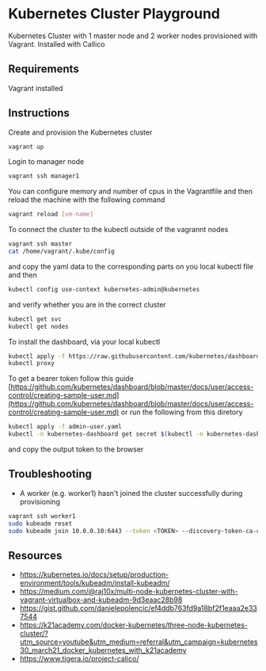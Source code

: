 Kubernetes Cluster Playground
=======================

Kubernetes Cluster with 1 master node and 2 worker nodes provisioned with Vagrant. Installed with Callico 

## Requirements

Vagrant installed

## Instructions

Create and provision the Kubernetes cluster 
```bash
vagrant up
```

Login to manager node 
```bash
vagrant ssh manager1
```

You can configure memory and number of cpus in the Vagrantfile and then reload the machine with the following command
```bash
vagrant reload [vm-name]
```

To connect the cluster to the kubectl outside of the vagrannt nodes
```bash
vagrant ssh master
cat /home/vagrant/.kube/config
```
and copy the yaml data to the corresponding parts on you local kubectl file and then
```bash
kubectl config use-context kubernetes-admin@kubernetes
```
and verify whether you are in the correct cluster
```bash
kubectl get svc
kubectl get nodes
```

To install the dashboard, via your local kubectl
```bash
kubectl apply -f https://raw.githubusercontent.com/kubernetes/dashboard/v2.3.1/aio/deploy/recommended.yam
kubectl proxy
```
To get a bearer token follow this guide [https://github.com/kubernetes/dashboard/blob/master/docs/user/access-control/creating-sample-user.md](https://github.com/kubernetes/dashboard/blob/master/docs/user/access-control/creating-sample-user.md) or run the following from this diretory
```bash
kubectl apply -f admin-user.yaml
kubectl -n kubernetes-dashboard get secret $(kubectl -n kubernetes-dashboard get sa/admin-user -o jsonpath="{.secrets[0].name}") -o go-template="{{.data.token | base64decode}}"
```
and copy the output token to the browser


## Troubleshooting

- A worker (e.g. worker1) hasn't joined the cluster successfully during provisioning
```bash
vagrant ssh worker1
sudo kubeadm reset
sudo kubeadm join 10.0.0.10:6443 --token <TOKEN> --discovery-token-ca-cert-hash <SHA256>
```

## Resources

- https://kubernetes.io/docs/setup/production-environment/tools/kubeadm/install-kubeadm/
- https://medium.com/@raj10x/multi-node-kubernetes-cluster-with-vagrant-virtualbox-and-kubeadm-9d3eaac28b98
- https://gist.github.com/danielepolencic/ef4ddb763fd9a18bf2f1eaaa2e337544
- https://k21academy.com/docker-kubernetes/three-node-kubernetes-cluster/?utm_source=youtube&utm_medium=referral&utm_campaign=kubernetes30_march21_docker_kubernetes_with_k21academy
- https://www.tigera.io/project-calico/